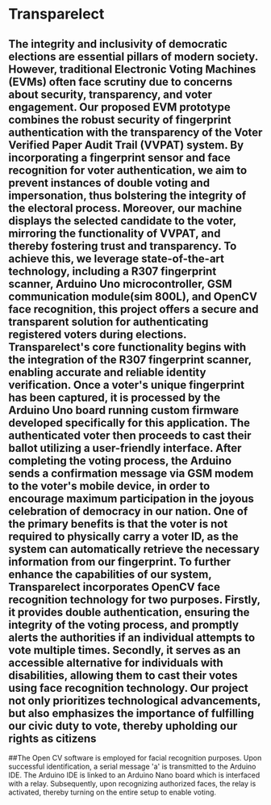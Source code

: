# Transparelect
## The integrity and inclusivity of democratic elections are essential pillars of modern society. However, traditional Electronic Voting Machines (EVMs) often face scrutiny due to concerns about security, transparency, and voter engagement. Our proposed EVM prototype combines the robust security of fingerprint authentication with the transparency of the Voter Verified Paper Audit Trail (VVPAT) system. By incorporating a fingerprint sensor and face recognition for voter authentication, we aim to prevent instances of double voting and impersonation, thus bolstering the integrity of the electoral process. Moreover, our machine displays the selected candidate to the voter, mirroring the functionality of VVPAT, and thereby fostering trust and transparency. To achieve this, we leverage state-of-the-art technology, including a R307 fingerprint scanner, Arduino Uno microcontroller, GSM communication module(sim 800L), and OpenCV face recognition, this project offers a secure and transparent solution for authenticating registered voters during elections. Transparelect's core functionality begins with the integration of the R307 fingerprint scanner, enabling accurate and reliable identity verification. Once a voter's unique fingerprint has been captured, it is processed by the Arduino Uno board running custom firmware developed specifically for this application. The authenticated voter then proceeds to cast their ballot utilizing a user-friendly interface. After completing the voting process, the Arduino sends a confirmation message via GSM modem to the voter's mobile device, in order to encourage maximum participation in the joyous celebration of democracy in our nation. One of the primary benefits is that the voter is not required to physically carry a voter ID, as the system can automatically retrieve the necessary information from our fingerprint. To further enhance the capabilities of our system, Transparelect incorporates OpenCV face recognition technology for two purposes. Firstly, it provides double authentication, ensuring the integrity of the voting process, and promptly alerts the authorities if an individual attempts to vote multiple times. Secondly, it serves as an accessible alternative for individuals with disabilities, allowing them to cast their votes using face recognition technology. Our project not only prioritizes technological advancements, but also emphasizes the importance of fulfilling our civic duty to vote, thereby upholding our rights as citizens

##The Open CV software is employed for facial recognition purposes. Upon successful identification, a serial message 'a' is transmitted to the Arduino IDE. The Arduino IDE is linked to an Arduino Nano board which is interfaced with a relay. Subsequently, upon recognizing authorized faces, the relay is activated, thereby turning on the entire setup to enable voting.
